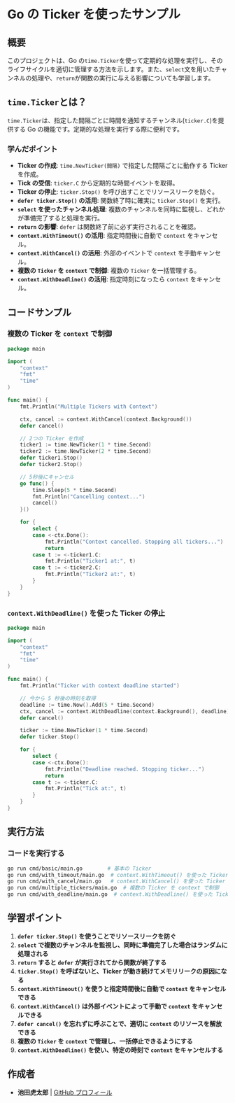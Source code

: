 # Go の Ticker を使ったサンプル

## 概要

このプロジェクトは、Go の`time.Ticker`を使って定期的な処理を実行し、そのライフサイクルを適切に管理する方法を示します。また、`select`文を用いたチャンネルの処理や、`return`が関数の実行に与える影響についても学習します。

## `time.Ticker`とは？

`time.Ticker`は、指定した間隔ごとに時間を通知するチャンネル(`ticker.C`)を提供する Go の機能です。定期的な処理を実行する際に便利です。

### 学んだポイント

- **Ticker の作成**: `time.NewTicker(間隔)` で指定した間隔ごとに動作する Ticker を作成。
- **Tick の受信**: `ticker.C` から定期的な時間イベントを取得。
- **Ticker の停止**: `ticker.Stop()` を呼び出すことでリソースリークを防ぐ。
- **`defer ticker.Stop()` の活用**: 関数終了時に確実に `ticker.Stop()` を実行。
- **`select` を使ったチャンネル処理**: 複数のチャンネルを同時に監視し、どれかが準備完了すると処理を実行。
- **`return` の影響**: `defer` は関数終了前に必ず実行されることを確認。
- **`context.WithTimeout()` の活用**: 指定時間後に自動で `context` をキャンセル。
- **`context.WithCancel()` の活用**: 外部のイベントで `context` を手動キャンセル。
- **複数の `Ticker` を `context` で制御**: 複数の `Ticker` を一括管理する。
- **`context.WithDeadline()` の活用**: 指定時刻になったら `context` をキャンセル。

## コードサンプル

### **複数の Ticker を `context` で制御**
```go
package main

import (
	"context"
	"fmt"
	"time"
)

func main() {
	fmt.Println("Multiple Tickers with Context")

	ctx, cancel := context.WithCancel(context.Background())
	defer cancel()

	// 2つの Ticker を作成
	ticker1 := time.NewTicker(1 * time.Second)
	ticker2 := time.NewTicker(2 * time.Second)
	defer ticker1.Stop()
	defer ticker2.Stop()

	// 5秒後にキャンセル
	go func() {
		time.Sleep(5 * time.Second)
		fmt.Println("Cancelling context...")
		cancel()
	}()

	for {
		select {
		case <-ctx.Done():
			fmt.Println("Context cancelled. Stopping all tickers...")
			return
		case t := <-ticker1.C:
			fmt.Println("Ticker1 at:", t)
		case t := <-ticker2.C:
			fmt.Println("Ticker2 at:", t)
		}
	}
}
```

### **`context.WithDeadline()` を使った Ticker の停止**
```go
package main

import (
	"context"
	"fmt"
	"time"
)

func main() {
	fmt.Println("Ticker with context deadline started")

	// 今から 5 秒後の時刻を取得
	deadline := time.Now().Add(5 * time.Second)
	ctx, cancel := context.WithDeadline(context.Background(), deadline)
	defer cancel()

	ticker := time.NewTicker(1 * time.Second)
	defer ticker.Stop()

	for {
		select {
		case <-ctx.Done():
			fmt.Println("Deadline reached. Stopping ticker...")
			return
		case t := <-ticker.C:
			fmt.Println("Tick at:", t)
		}
	}
}
```

## 実行方法

### コードを実行する

```sh
go run cmd/basic/main.go        # 基本の Ticker
go run cmd/with_timeout/main.go  # context.WithTimeout() を使った Ticker
go run cmd/with_cancel/main.go   # context.WithCancel() を使った Ticker
go run cmd/multiple_tickers/main.go  # 複数の Ticker を context で制御
go run cmd/with_deadline/main.go  # context.WithDeadline() を使った Ticker
```

## 学習ポイント

1. **`defer ticker.Stop()` を使うことでリソースリークを防ぐ**
2. **`select` で複数のチャンネルを監視し、同時に準備完了した場合はランダムに処理される**
3. **`return` すると `defer` が実行されてから関数が終了する**
4. **`ticker.Stop()` を呼ばないと、Ticker が動き続けてメモリリークの原因になる**
5. **`context.WithTimeout()` を使うと指定時間後に自動で `context` をキャンセルできる**
6. **`context.WithCancel()` は外部イベントによって手動で `context` をキャンセルできる**
7. **`defer cancel()` を忘れずに呼ぶことで、適切に `context` のリソースを解放できる**
8. **複数の `Ticker` を `context` で管理し、一括停止できるようにする**
9. **`context.WithDeadline()` を使い、特定の時刻で `context` をキャンセルする**

## 作成者

- **池田虎太郎** | [GitHub プロフィール](https://github.com/kotaroikeda-apl-dev)

